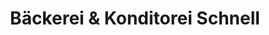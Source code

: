 ---
title: "Bäckerei & Konditorei Schnell"
url: /eisenach/baeckerei-und-konditorei-schnell-nordplatz/
shop: Bäckerei
---